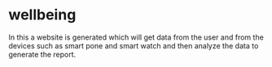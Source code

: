 # wellbeing
In this a website is generated which will get data from the user and from the devices such as smart pone and smart watch and then analyze the data to generate the report.
